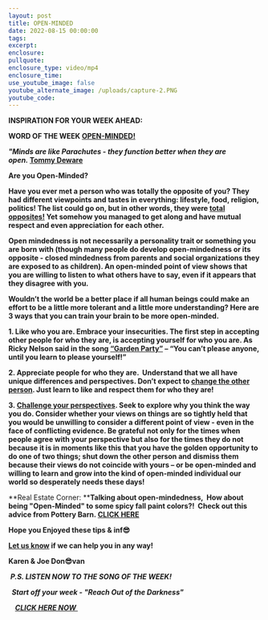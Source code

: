 ```yaml
---
layout: post
title: OPEN-MINDED
date: 2022-08-15 00:00:00
tags:
excerpt:
enclosure:
pullquote:
enclosure_type: video/mp4
enclosure_time:
use_youtube_image: false
youtube_alternate_image: /uploads/capture-2.PNG
youtube_code:
---
```

**INSPIRATION FOR YOUR WEEK AHEAD:**

**WORD OF THE WEEK&nbsp;[OPEN-MINDED\!](https://youtu.be/J2Qrm9UB7qY)**

***"Minds are like Parachutes - they function better when they are open.&nbsp;*[Tommy Deware](https://www.answers.com/Q/What_does_the_quote_%27Minds_are_like_parachutes_They_only_function_when_open%27_mean)**

**Are you Open-Minded?**

**Have you ever met a person who was totally the opposite of you? They had different viewpoints and tastes in everything: lifestyle, food, religion, politics\! The list could go on, but in other words, they were&nbsp;[total opposites\!](https://www.powerthesaurus.org/total_opposite/synonyms)&nbsp;Yet somehow you managed to get along and have mutual respect and even appreciation for each other.**

**Open mindedness is not necessarily a personality trait or something you are born with (though many people do develop open-mindedness or its opposite - closed mindedness from parents and social organizations they are exposed to as children). An open-minded point of view shows that you are willing to listen to what others have to say, even if it appears that they disagree with you.**

**Wouldn’t the world be a better place if all human beings could make an effort to be a little more tolerant and a little more understanding? Here are 3 ways that you can train your brain to be more open-minded.**

**1\. Like who you are. Embrace your insecurities. The first step in accepting other people for who they are, is accepting yourself for who you are. As Ricky Nelson said in the song&nbsp;[“Garden Party”](https://www.bing.com/search?q=Ricky+Nelson+garden+party&amp;cvid=dd2a7374b54240739e683a55293da405&amp;aqs=edge..69i57.10743j0j1&amp;pglt=771&amp;FORM=ANNTA1&amp;PC=U531)&nbsp;– “You can’t please anyone, until you learn to please yourself\!”**

**2\. Appreciate people for who they are. &nbsp;Understand that we all have unique differences and perspectives. Don’t expect to&nbsp;[change the other person](https://www.psychologytoday.com/us/blog/inviting-monkey-tea/201603/you-cant-change-someone-else-you-can-do). Just learn to like and respect them for who they are\!**

**3\.&nbsp;[Challenge your perspectives](https://www.lifehack.org/868287/perspective-on-life). Seek to explore why you think the way you do. Consider whether your views on things are so tightly held that you would be unwilling to consider a different point of view - even in the face of conflicting evidence. Be grateful not only for the times when people agree with your perspective but also for the times they do not because it is in moments like this that you have the golden opportunity to do one of two things; shut down the other person and dismiss them because their views do not coincide with yours – or be open-minded and willing to learn and grow into the kind of open-minded individual our world so desperately needs these days\!**

**Real Estate Corner:&nbsp;****Talking about open-mindedness,&nbsp; How about being "Open-Minded" to some spicy fall paint colors?\!&nbsp; Check out this advice from Pottery Barn.&nbsp;[CLICK HERE](https://www.potterybarn.com/pages/features/how-to-choose-paint-colors/?epik=dj0yJnU9bUdqVjh2SnFjdk9iYjFNNERLVi1rbkE5LWFlUElRMEMmcD0wJm49YTdweVZDVTdUS1hQdHRYMUVmVnJvQSZ0PUFBQUFBR0hIMUxj&amp;Kenshoo=_k_8448607f5a03104d0d98028756f7c1a4_k_&amp;cm_ven=NonBrandSearch&amp;cm_cat=MSN&amp;cm_pla=NonBrand_Search_DSA_Bing&amp;cm_ite=potterybarn&amp;msclkid=8448607f5a03104d0d98028756f7c1a4)**

**Hope you Enjoyed these tips & inf😎**

**[Let us know](https://tampabayrealestatevideoblog.com/contact)&nbsp;if we can help you in any way\!&nbsp;**

**Karen & Joe Don😎van&nbsp;**

&nbsp;***P.S. LISTEN NOW TO THE SONG OF THE WEEK\!***

***&nbsp; Start off your week - "Reach Out of the Darkness" &nbsp;***

***&nbsp;&nbsp;******&nbsp;&nbsp;[CLICK HERE NOW&nbsp;](https://youtu.be/YIle499B-o4)&nbsp;&nbsp;***